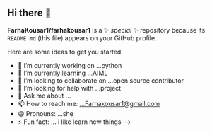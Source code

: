 ## Hi there 👋


**FarhaKousar1/farhakousar1** is a ✨ _special_ ✨ repository because its `README.md` (this file) appears on your GitHub profile.

Here are some ideas to get you started:

- 🔭 I’m currently working on ...python
- 🌱 I’m currently learning ...AIML
- 👯 I’m looking to collaborate on ...open source contributor
- 🤔 I’m looking for help with ...project
- 💬 Ask me about ...
- 📫 How to reach me: ...Farhakousar1@gmail.com
- 😄 Pronouns: ...she
- ⚡ Fun fact: ... i like learn new things
-->
